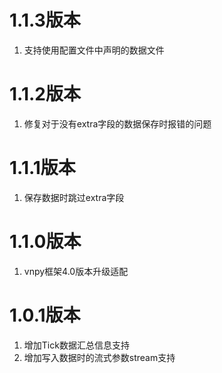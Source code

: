 # 1.1.3版本

1. 支持使用配置文件中声明的数据文件

# 1.1.2版本

1. 修复对于没有extra字段的数据保存时报错的问题

# 1.1.1版本

1. 保存数据时跳过extra字段

# 1.1.0版本

1. vnpy框架4.0版本升级适配

# 1.0.1版本

1. 增加Tick数据汇总信息支持
2. 增加写入数据时的流式参数stream支持